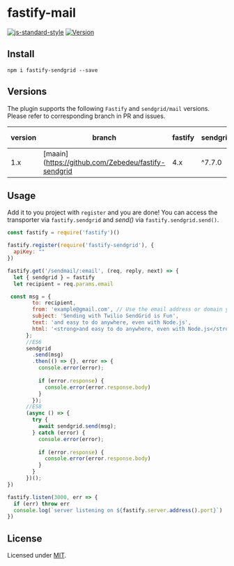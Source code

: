 # fastify-mail

[![js-standard-style](https://img.shields.io/badge/code%20style-standard-brightgreen.svg?style=flat)](http://standardjs.com/)
[![Version](https://img.shields.io/npm/v/fastify-sendgrid.svg)](https://www.npmjs.com/package/fastify-sendgrid)


## Install
```
npm i fastify-sendgrid --save
```

## Versions

The plugin supports the following `Fastify` and `sendgrid/mail` versions. Please refer to corresponding branch in PR and issues.

version | branch | fastify | sendgrid/mail | End of support
--------|--------|---------|------------|---------------  
1.x | [maain](https://github.com/Zebedeu/fastify-sendgrid | 4.x | ^7.7.0 |   

## Usage
Add it to you project with `register` and you are done!
You can access the transporter via `fastify.sendgrid` and *send()* via `fastify.sendgrid.send()`.
```js
const fastify = require('fastify')()

fastify.register(require('fastify-sendgrid'), {
  apiKey: ""
})

fastify.get('/sendmail/:email', (req, reply, next) => {
  let { sendgrid } = fastify
  let recipient = req.params.email

 const msg = {
        to: recipient,
        from: 'example@gmail.com', // Use the email address or domain you verified above
        subject: 'Sending with Twilio SendGrid is Fun',
        text: 'and easy to do anywhere, even with Node.js',
        html: '<strong>and easy to do anywhere, even with Node.js</strong>',
      };
      //ES6
      sendgrid
        .send(msg)
        .then(() => {}, error => {
          console.error(error);
      
          if (error.response) {
            console.error(error.response.body)
          }
        });
      //ES8
      (async () => {
        try {
          await sendgrid.send(msg);
        } catch (error) {
          console.error(error);
      
          if (error.response) {
            console.error(error.response.body)
          }
        }
      })();
})

fastify.listen(3000, err => {
  if (err) throw err
  console.log(`server listening on ${fastify.server.address().port}`)
})
```

## License

Licensed under [MIT](./LICENSE).

